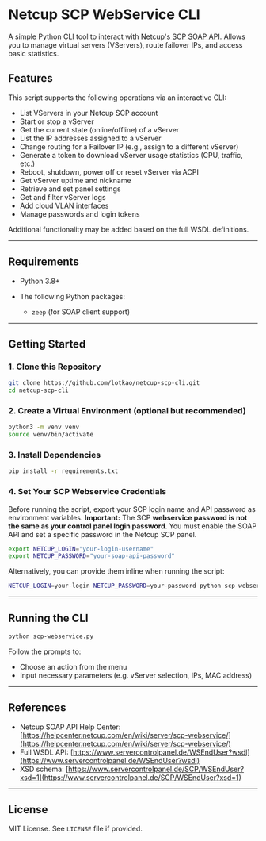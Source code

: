 # Netcup SCP WebService CLI

A simple Python CLI tool to interact with [Netcup's SCP SOAP API](https://www.servercontrolpanel.de/WSEndUser?wsdl). Allows you to manage virtual servers (VServers), route failover IPs, and access basic statistics.

## Features

This script supports the following operations via an interactive CLI:

* List VServers in your Netcup SCP account
* Start or stop a vServer
* Get the current state (online/offline) of a vServer
* List the IP addresses assigned to a vServer
* Change routing for a Failover IP (e.g., assign to a different vServer)
* Generate a token to download vServer usage statistics (CPU, traffic, etc.)
* Reboot, shutdown, power off or reset vServer via ACPI
* Get vServer uptime and nickname
* Retrieve and set panel settings
* Get and filter vServer logs
* Add cloud VLAN interfaces
* Manage passwords and login tokens

Additional functionality may be added based on the full WSDL definitions.

---

## Requirements

* Python 3.8+
* The following Python packages:

  * `zeep` (for SOAP client support)

---

## Getting Started

### 1. Clone this Repository

```bash
git clone https://github.com/lotkao/netcup-scp-cli.git
cd netcup-scp-cli
```

### 2. Create a Virtual Environment (optional but recommended)

```bash
python3 -m venv venv
source venv/bin/activate
```

### 3. Install Dependencies

```bash
pip install -r requirements.txt
```

### 4. Set Your SCP Webservice Credentials

Before running the script, export your SCP login name and API password as environment variables.
**Important:** The SCP **webservice password is not the same as your control panel login password**. You must enable the SOAP API and set a specific password in the Netcup SCP panel.

```bash
export NETCUP_LOGIN="your-login-username"
export NETCUP_PASSWORD="your-soap-api-password"
```

Alternatively, you can provide them inline when running the script:

```bash
NETCUP_LOGIN=your-login NETCUP_PASSWORD=your-password python scp-webservice.py
```

---

## Running the CLI

```bash
python scp-webservice.py
```

Follow the prompts to:

* Choose an action from the menu
* Input necessary parameters (e.g. vServer selection, IPs, MAC address)

---

## References

* Netcup SOAP API Help Center: [https://helpcenter.netcup.com/en/wiki/server/scp-webservice/](https://helpcenter.netcup.com/en/wiki/server/scp-webservice/)
* Full WSDL API: [https://www.servercontrolpanel.de/WSEndUser?wsdl](https://www.servercontrolpanel.de/WSEndUser?wsdl)
* XSD schema: [https://www.servercontrolpanel.de/SCP/WSEndUser?xsd=1](https://www.servercontrolpanel.de/SCP/WSEndUser?xsd=1)

---

## License

MIT License. See `LICENSE` file if provided.
